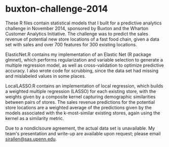# buxton-challenge-2014

These R files contain statistical models that I built for a predictive analytics challenge in November 2014, sponsored by Buxton and the Wharton Customer Analytics Initiative. The challenge was to predict the sales revenue of potential new store locations of a fast food chain, given a data set with sales and over 700 features for 300 existing locations.

ElasticNet.R contains my implementation of an Elastic Net (R package glmnet), which performs regularization and variable selection to generate a multiple regression model, as well as cross-validation to optimize predictive accuracy. I also wrote code for scrubbing, since the data set had missing and mislabeled values in some places.

LocalLASSO.R contains an implementation of local regression, which builds a weighted multiple regression (LASSO) for each existing store, with the weights given by a composite kernel capturing demographic similarities between pairs of stores. The sales revenue predictions for the potential store locations are a weighted average of the predictions given by the models associated with the k-most-similar existing stores, again using the kernel as a similarity metric.

Due to a nondiclsoure agreement, the actual data set is unavailable. My team's presentation and write-up are available upon request; please email sirallen@sas.upenn.edu.
